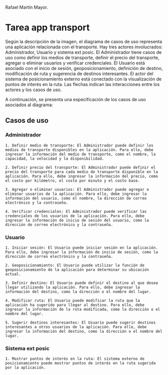 Rafael Martín Mayor.

# Tarea app transport

Según la descripción de la imagen, el diagrama de casos de uso representa una aplicación relacionada con el transporte. Hay tres actores involucrados: Administrador, Usuario y sistema ext posic. El Administrador tiene casos de uso como definir los medios de transporte, definir el precio del transporte, agregar o eliminar usuarios y verificar credenciales. El Usuario está asociado con el inicio de sesión, geoposicionamiento, definición de destino, modificación de ruta y sugerencia de destinos interesantes. El actor del sistema de posicionamiento externo está conectado con la visualización de puntos de interés en la ruta. Las flechas indican las interacciones entre los actores y los casos de uso.

A continuación, se presenta una especificación de los casos de uso asociados al diagrama:

## **Casos de uso**

### **Administrador**

    1. Definir medio de transporte: El Administrador puede definir los medios de transporte disponibles en la aplicación. Para ello, debe ingresar la información del medio de transporte, como el nombre, la capacidad, la velocidad y la disponibilidad.

    2. Definir precio del transporte: El Administrador puede definir el precio del transporte para cada medio de transporte disponible en la aplicación. Para ello, debe ingresar la información del precio, como el costo por kilómetro, el costo por minuto y el costo base.

    3. Agregar o eliminar usuarios: El Administrador puede agregar o eliminar usuarios de la aplicación. Para ello, debe ingresar la información del usuario, como el nombre, la dirección de correo electrónico y la contraseña.

    4. Verificar credenciales: El Administrador puede verificar las credenciales de los usuarios de la aplicación. Para ello, debe ingresar la información de inicio de sesión del usuario, como la dirección de correo electrónico y la contraseña.


### **Usuario**


    1. Iniciar sesión: El Usuario puede iniciar sesión en la aplicación. Para ello, debe ingresar la información de inicio de sesión, como la dirección de correo electrónico y la contraseña.

    2. Geoposicionamiento: El Usuario puede utilizar la función de geoposicionamiento de la aplicación para determinar su ubicación actual.

    3. Definir destino: El Usuario puede definir el destino al que desea llegar utilizando la aplicación. Para ello, debe ingresar la información del destino, como la dirección o el nombre del lugar.

    4. Modificar ruta: El Usuario puede modificar la ruta que la aplicación ha sugerido para llegar al destino. Para ello, debe ingresar la información de la ruta modificada, como la dirección o el nombre del lugar.

    5. Sugerir destinos interesantes: El Usuario puede sugerir destinos interesantes a otros usuarios de la aplicación. Para ello, debe ingresar la información del destino, como la dirección o el nombre del lugar.

### **Sistema ext posic**

    1. Mostrar puntos de interés en la ruta: El sistema externo de posicionamiento puede mostrar puntos de interés en la ruta sugerida por la aplicación.
